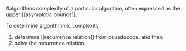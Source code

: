 
#algorithms
complexity of a particular algorithm, often expressed as the upper [[asymptotic bounds]].

To determine algorithmmic complexity, 
1. determine [[recurrence relation]] from psuedocode, and then
2. solve the recurrence relation.
